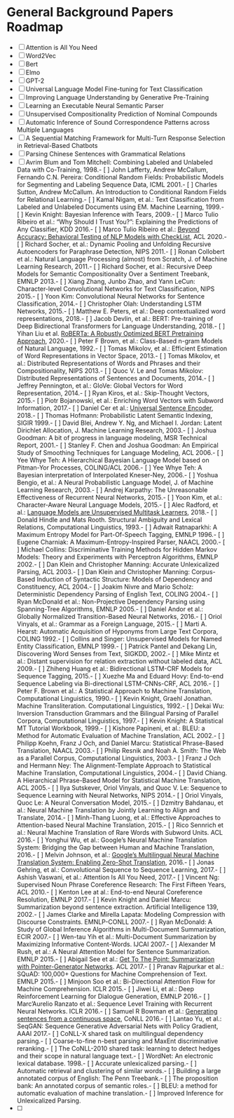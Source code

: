 # General Background Papers Roadmap

* [ ]  Attention is All You Need
* [ ]  Word2Vec
* [ ]  Bert
* [ ]  Elmo
* [ ]  GPT-2
* [ ]  Universal Language Model Fine-tuning for Text Classification
* [ ]  Improving Language Understanding by Generative Pre-Training
* [ ]  Learning an Executable Neural Semantic Parser
* [ ]  Unsupervised Compositionality Prediction of Nominal Compounds
* [ ]  Automatic Inference of Sound Correspondence Patterns across Multiple Languages
* [ ]  A Sequential Matching Framework for Multi-Turn Response Selection in Retrieval-Based Chatbots
* [ ]  Parsing Chinese Sentences with Grammatical Relations
* [ ]  Avrim Blum and Tom Mitchell: Combining Labeled and Unlabeled Data with Co-Training, 1998.- [ ]  John Lafferty, Andrew McCallum, Fernando C.N. Pereira: Conditional Random Fields: Probabilistic Models for Segmenting and Labeling Sequence Data, ICML 2001.- [ ]  Charles Sutton, Andrew McCallum. An Introduction to Conditional Random Fields for Relational Learning.- [ ]  Kamal Nigam, et al.: Text Classification from Labeled and Unlabeled Documents using EM. Machine Learning, 1999.- [ ]  Kevin Knight: Bayesian Inference with Tears, 2009.- [ ]  Marco Tulio Ribeiro et al.: “Why Should I Trust You?”: Explaining the Predictions of Any Classifier, KDD 2016.- [ ]  Marco Tulio Ribeiro et al.: [Beyond Accuracy: Behavioral Testing of NLP Models with CheckList](https://www.aclweb.org/anthology/2020.acl-main.442/), ACL 2020.- [ ]  Richard Socher, et al.: Dynamic Pooling and Unfolding Recursive Autoencoders for Paraphrase Detection, NIPS 2011.- [ ]  Ronan Collobert et al.: Natural Language Processing (almost) from Scratch, J. of Machine Learning Research, 2011.- [ ]  Richard Socher, et al.: Recursive Deep Models for Semantic Compositionality Over a Sentiment Treebank, EMNLP 2013.- [ ]  Xiang Zhang, Junbo Zhao, and Yann LeCun: Character-level Convolutional Networks for Text Classification, NIPS 2015.- [ ]  Yoon Kim: Convolutional Neural Networks for Sentence Classification, 2014.- [ ]  Christopher Olah: Understanding LSTM Networks, 2015.- [ ]  Matthew E. Peters, et al.: Deep contextualized word representations, 2018.- [ ]  Jacob Devlin, et al.: BERT: Pre-training of Deep Bidirectional Transformers for Language Understanding, 2018.- [ ]  Yihan Liu et al. [RoBERTa: A Robustly Optimized BERT Pretraining Approach](https://arxiv.org/abs/1907.11692), 2020.- [ ]  Peter F Brown, et al.: Class-Based n-gram Models of Natural Language, 1992.- [ ]  Tomas Mikolov, et al.: Efficient Estimation of Word Representations in Vector Space, 2013.- [ ]  Tomas Mikolov, et al.: Distributed Representations of Words and Phrases and their Compositionality, NIPS 2013.- [ ]  Quoc V. Le and Tomas Mikolov: Distributed Representations of Sentences and Documents, 2014.- [ ]  Jeffrey Pennington, et al.: GloVe: Global Vectors for Word Representation, 2014.- [ ]  Ryan Kiros, et al.: Skip-Thought Vectors, 2015.- [ ]  Piotr Bojanowski, et al.: Enriching Word Vectors with Subword Information, 2017.- [ ]  Daniel Cer et al.: [Universal Sentence Encoder](https://arxiv.org/abs/1803.11175), 2018.- [ ]  Thomas Hofmann: Probabilistic Latent Semantic Indexing, SIGIR 1999.- [ ]  David Blei, Andrew Y. Ng, and Michael I. Jordan: Latent Dirichlet Allocation, J. Machine Learning Research, 2003.- [ ]  Joshua Goodman: A bit of progress in language modeling, MSR Technical Report, 2001.- [ ]  Stanley F. Chen and Joshua Goodman: An Empirical Study of Smoothing Techniques for Language Modeling, ACL 2006.- [ ]  Yee Whye Teh: A Hierarchical Bayesian Language Model based on Pitman-Yor Processes, COLING/ACL 2006.- [ ]  Yee Whye Teh: A Bayesian interpretation of Interpolated Kneser-Ney, 2006.- [ ]  Yoshua Bengio, et al.: A Neural Probabilistic Language Model, J. of Machine Learning Research, 2003.- [ ]  Andrej Karpathy: The Unreasonable Effectiveness of Recurrent Neural Networks, 2015.- [ ]  Yoon Kim, et al.: Character-Aware Neural Language Models, 2015.- [ ]  Alec Radford, et al.: [Language Models are Unsupervised Multitask Learners](https://d4mucfpksywv.cloudfront.net/better-language-models/language_models_are_unsupervised_multitask_learners.pdf), 2018.- [ ]  Donald Hindle and Mats Rooth. Structural Ambiguity and Lexical Relations, Computational Linguistics, 1993.- [ ]  Adwait Ratnaparkhi: A Maximum Entropy Model for Part-Of-Speech Tagging, EMNLP 1996.- [ ]  Eugene Charniak: A Maximum-Entropy-Inspired Parser, NAACL 2000.- [ ]  Michael Collins: Discriminative Training Methods for Hidden Markov Models: Theory and Experiments with Perceptron Algorithms, EMNLP 2002.- [ ]  Dan Klein and Christopher Manning: Accurate Unlexicalized Parsing, ACL 2003.- [ ]  Dan Klein and Christopher Manning: Corpus-Based Induction of Syntactic Structure: Models of Dependency and Constituency, ACL 2004.- [ ]  Joakim Nivre and Mario Scholz: Deterministic Dependency Parsing of English Text, COLING 2004.- [ ]  Ryan McDonald et al.: Non-Projective Dependency Parsing using Spanning-Tree Algorithms, EMNLP 2005.- [ ]  Daniel Andor et al.: Globally Normalized Transition-Based Neural Networks, 2016.- [ ]  Oriol Vinyals, et al.: Grammar as a Foreign Language, 2015.- [ ]  Marti A. Hearst: Automatic Acquisition of Hyponyms from Large Text Corpora, COLING 1992.- [ ]  Collins and Singer: Unsupervised Models for Named Entity Classification, EMNLP 1999.- [ ]  Patrick Pantel and Dekang Lin, Discovering Word Senses from Text, SIGKDD, 2002.- [ ]  Mike Mintz et al.: Distant supervision for relation extraction without labeled data, ACL 2009.- [ ]  Zhiheng Huang et al.: Bidirectional LSTM-CRF Models for Sequence Tagging, 2015.- [ ]  Xuezhe Ma and Eduard Hovy: End-to-end Sequence Labeling via Bi-directional LSTM-CNNs-CRF, ACL 2016.- [ ]  Peter F. Brown et al.: A Statistical Approach to Machine Translation, Computational Linguistics, 1990.- [ ]  Kevin Knight, Graehl Jonathan. Machine Transliteration. Computational Linguistics, 1992.- [ ]  Dekai Wu: Inversion Transduction Grammars and the Bilingual Parsing of Parallel Corpora, Computational Linguistics, 1997.- [ ]  Kevin Knight: A Statistical MT Tutorial Workbook, 1999.- [ ]  Kishore Papineni, et al.: BLEU: a Method for Automatic Evaluation of Machine Translation, ACL 2002.- [ ]  Philipp Koehn, Franz J Och, and Daniel Marcu: Statistical Phrase-Based Translation, NAACL 2003.- [ ]  Philip Resnik and Noah A. Smith: The Web as a Parallel Corpus, Computational Linguistics, 2003.- [ ]  Franz J Och and Hermann Ney: The Alignment-Template Approach to Statistical Machine Translation, Computational Linguistics, 2004.- [ ]  David Chiang. A Hierarchical Phrase-Based Model for Statistical Machine Translation, ACL 2005.- [ ]  Ilya Sutskever, Oriol Vinyals, and Quoc V. Le: Sequence to Sequence Learning with Neural Networks, NIPS 2014.- [ ]  Oriol Vinyals, Quoc Le: A Neural Conversation Model, 2015.- [ ]  Dzmitry Bahdanau, et al.: Neural Machine Translation by Jointly Learning to Align and Translate, 2014.- [ ]  Minh-Thang Luong, et al.: Effective Approaches to Attention-based Neural Machine Translation, 2015.- [ ]  Rico Sennrich et al.: Neural Machine Translation of Rare Words with Subword Units. ACL 2016.- [ ]  Yonghui Wu, et al.: Google’s Neural Machine Translation System: Bridging the Gap between Human and Machine Translation, 2016.- [ ]  Melvin Johnson, et al.: [Google’s Multilingual Neural Machine Translation System: Enabling Zero-Shot Translation](https://arxiv.org/abs/1611.04558), 2016.- [ ]  Jonas Gehring, et al.: Convolutional Sequence to Sequence Learning, 2017.- [ ]  Ashish Vaswani, et al.: Attention Is All You Need, 2017.- [ ]  Vincent Ng: Supervised Noun Phrase Coreference Research: The First Fifteen Years, ACL 2010.- [ ]  Kenton Lee at al.: End-to-end Neural Coreference Resolution, EMNLP 2017.- [ ]  Kevin Knight and Daniel Marcu: Summarization beyond sentence extraction. Artificial Intelligence 139, 2002.- [ ]  James Clarke and Mirella Lapata: Modeling Compression with Discourse Constraints. EMNLP-CONLL 2007.- [ ]  Ryan McDonald: A Study of Global Inference Algorithms in Multi-Document Summarization, ECIR 2007.- [ ]  Wen-tau Yih et al.: Multi-Document Summarization by Maximizing Informative Content-Words. IJCAI 2007.- [ ]  Alexander M Rush, et al.: A Neural Attention Model for Sentence Summarization. EMNLP 2015.- [ ]  Abigail See et al.: [Get To The Point: Summarization with Pointer-Generator Networks](https://www.aclweb.org/anthology/P17-1099/). ACL 2017.- [ ]  Pranav Rajpurkar et al.: SQuAD: 100,000+ Questions for Machine Comprehension of Text. EMNLP 2015.- [ ]  Minjoon Soo et al.: Bi-Directional Attention Flow for Machine Comprehension. ICLR 2015.- [ ]  Jiwei Li, et al.: Deep Reinforcement Learning for Dialogue Generation, EMNLP 2016.- [ ]  Marc’Aurelio Ranzato et al.: Sequence Level Training with Recurrent Neural Networks. ICLR 2016.- [ ]  Samuel R Bowman et al.: [Generating sentences from a continuous space](https://www.aclweb.org/anthology/K16-1002/), CoNLL 2016.- [ ]  Lantao Yu, et al.: SeqGAN: Sequence Generative Adversarial Nets with Policy Gradient, AAAI 2017.- [ ]  CoNLL-X shared task on multilingual dependency parsing.- [ ]  Coarse-to-fine n-best parsing and MaxEnt discriminative reranking.- [ ]  The CoNLL-2010 shared task: learning to detect hedges and their scope in natural language text.- [ ]  WordNet: An electronic lexical database. 1998.- [ ]  Accurate unlexicalized parsing.- [ ]  Automatic retrieval and clustering of similar words.- [ ]  Building a large annotated corpus of English: The Penn Treebank.- [ ]  The proposition bank: An annotated corpus of semantic roles.- [ ]  BLEU: a method for automatic evaluation of machine translation.- [ ]  Improved Inference for Unlexicalized Parsing.
* [ ]